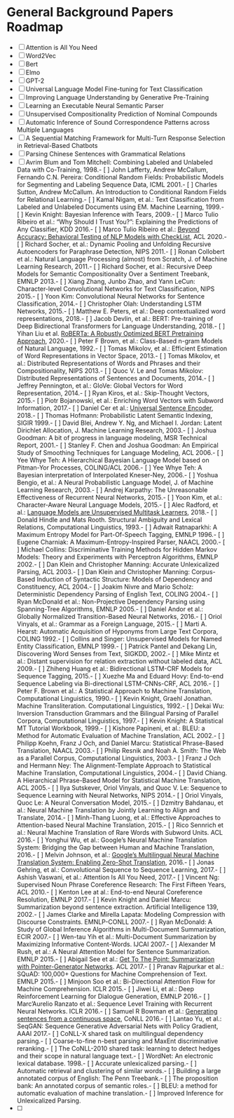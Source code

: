 # General Background Papers Roadmap

* [ ]  Attention is All You Need
* [ ]  Word2Vec
* [ ]  Bert
* [ ]  Elmo
* [ ]  GPT-2
* [ ]  Universal Language Model Fine-tuning for Text Classification
* [ ]  Improving Language Understanding by Generative Pre-Training
* [ ]  Learning an Executable Neural Semantic Parser
* [ ]  Unsupervised Compositionality Prediction of Nominal Compounds
* [ ]  Automatic Inference of Sound Correspondence Patterns across Multiple Languages
* [ ]  A Sequential Matching Framework for Multi-Turn Response Selection in Retrieval-Based Chatbots
* [ ]  Parsing Chinese Sentences with Grammatical Relations
* [ ]  Avrim Blum and Tom Mitchell: Combining Labeled and Unlabeled Data with Co-Training, 1998.- [ ]  John Lafferty, Andrew McCallum, Fernando C.N. Pereira: Conditional Random Fields: Probabilistic Models for Segmenting and Labeling Sequence Data, ICML 2001.- [ ]  Charles Sutton, Andrew McCallum. An Introduction to Conditional Random Fields for Relational Learning.- [ ]  Kamal Nigam, et al.: Text Classification from Labeled and Unlabeled Documents using EM. Machine Learning, 1999.- [ ]  Kevin Knight: Bayesian Inference with Tears, 2009.- [ ]  Marco Tulio Ribeiro et al.: “Why Should I Trust You?”: Explaining the Predictions of Any Classifier, KDD 2016.- [ ]  Marco Tulio Ribeiro et al.: [Beyond Accuracy: Behavioral Testing of NLP Models with CheckList](https://www.aclweb.org/anthology/2020.acl-main.442/), ACL 2020.- [ ]  Richard Socher, et al.: Dynamic Pooling and Unfolding Recursive Autoencoders for Paraphrase Detection, NIPS 2011.- [ ]  Ronan Collobert et al.: Natural Language Processing (almost) from Scratch, J. of Machine Learning Research, 2011.- [ ]  Richard Socher, et al.: Recursive Deep Models for Semantic Compositionality Over a Sentiment Treebank, EMNLP 2013.- [ ]  Xiang Zhang, Junbo Zhao, and Yann LeCun: Character-level Convolutional Networks for Text Classification, NIPS 2015.- [ ]  Yoon Kim: Convolutional Neural Networks for Sentence Classification, 2014.- [ ]  Christopher Olah: Understanding LSTM Networks, 2015.- [ ]  Matthew E. Peters, et al.: Deep contextualized word representations, 2018.- [ ]  Jacob Devlin, et al.: BERT: Pre-training of Deep Bidirectional Transformers for Language Understanding, 2018.- [ ]  Yihan Liu et al. [RoBERTa: A Robustly Optimized BERT Pretraining Approach](https://arxiv.org/abs/1907.11692), 2020.- [ ]  Peter F Brown, et al.: Class-Based n-gram Models of Natural Language, 1992.- [ ]  Tomas Mikolov, et al.: Efficient Estimation of Word Representations in Vector Space, 2013.- [ ]  Tomas Mikolov, et al.: Distributed Representations of Words and Phrases and their Compositionality, NIPS 2013.- [ ]  Quoc V. Le and Tomas Mikolov: Distributed Representations of Sentences and Documents, 2014.- [ ]  Jeffrey Pennington, et al.: GloVe: Global Vectors for Word Representation, 2014.- [ ]  Ryan Kiros, et al.: Skip-Thought Vectors, 2015.- [ ]  Piotr Bojanowski, et al.: Enriching Word Vectors with Subword Information, 2017.- [ ]  Daniel Cer et al.: [Universal Sentence Encoder](https://arxiv.org/abs/1803.11175), 2018.- [ ]  Thomas Hofmann: Probabilistic Latent Semantic Indexing, SIGIR 1999.- [ ]  David Blei, Andrew Y. Ng, and Michael I. Jordan: Latent Dirichlet Allocation, J. Machine Learning Research, 2003.- [ ]  Joshua Goodman: A bit of progress in language modeling, MSR Technical Report, 2001.- [ ]  Stanley F. Chen and Joshua Goodman: An Empirical Study of Smoothing Techniques for Language Modeling, ACL 2006.- [ ]  Yee Whye Teh: A Hierarchical Bayesian Language Model based on Pitman-Yor Processes, COLING/ACL 2006.- [ ]  Yee Whye Teh: A Bayesian interpretation of Interpolated Kneser-Ney, 2006.- [ ]  Yoshua Bengio, et al.: A Neural Probabilistic Language Model, J. of Machine Learning Research, 2003.- [ ]  Andrej Karpathy: The Unreasonable Effectiveness of Recurrent Neural Networks, 2015.- [ ]  Yoon Kim, et al.: Character-Aware Neural Language Models, 2015.- [ ]  Alec Radford, et al.: [Language Models are Unsupervised Multitask Learners](https://d4mucfpksywv.cloudfront.net/better-language-models/language_models_are_unsupervised_multitask_learners.pdf), 2018.- [ ]  Donald Hindle and Mats Rooth. Structural Ambiguity and Lexical Relations, Computational Linguistics, 1993.- [ ]  Adwait Ratnaparkhi: A Maximum Entropy Model for Part-Of-Speech Tagging, EMNLP 1996.- [ ]  Eugene Charniak: A Maximum-Entropy-Inspired Parser, NAACL 2000.- [ ]  Michael Collins: Discriminative Training Methods for Hidden Markov Models: Theory and Experiments with Perceptron Algorithms, EMNLP 2002.- [ ]  Dan Klein and Christopher Manning: Accurate Unlexicalized Parsing, ACL 2003.- [ ]  Dan Klein and Christopher Manning: Corpus-Based Induction of Syntactic Structure: Models of Dependency and Constituency, ACL 2004.- [ ]  Joakim Nivre and Mario Scholz: Deterministic Dependency Parsing of English Text, COLING 2004.- [ ]  Ryan McDonald et al.: Non-Projective Dependency Parsing using Spanning-Tree Algorithms, EMNLP 2005.- [ ]  Daniel Andor et al.: Globally Normalized Transition-Based Neural Networks, 2016.- [ ]  Oriol Vinyals, et al.: Grammar as a Foreign Language, 2015.- [ ]  Marti A. Hearst: Automatic Acquisition of Hyponyms from Large Text Corpora, COLING 1992.- [ ]  Collins and Singer: Unsupervised Models for Named Entity Classification, EMNLP 1999.- [ ]  Patrick Pantel and Dekang Lin, Discovering Word Senses from Text, SIGKDD, 2002.- [ ]  Mike Mintz et al.: Distant supervision for relation extraction without labeled data, ACL 2009.- [ ]  Zhiheng Huang et al.: Bidirectional LSTM-CRF Models for Sequence Tagging, 2015.- [ ]  Xuezhe Ma and Eduard Hovy: End-to-end Sequence Labeling via Bi-directional LSTM-CNNs-CRF, ACL 2016.- [ ]  Peter F. Brown et al.: A Statistical Approach to Machine Translation, Computational Linguistics, 1990.- [ ]  Kevin Knight, Graehl Jonathan. Machine Transliteration. Computational Linguistics, 1992.- [ ]  Dekai Wu: Inversion Transduction Grammars and the Bilingual Parsing of Parallel Corpora, Computational Linguistics, 1997.- [ ]  Kevin Knight: A Statistical MT Tutorial Workbook, 1999.- [ ]  Kishore Papineni, et al.: BLEU: a Method for Automatic Evaluation of Machine Translation, ACL 2002.- [ ]  Philipp Koehn, Franz J Och, and Daniel Marcu: Statistical Phrase-Based Translation, NAACL 2003.- [ ]  Philip Resnik and Noah A. Smith: The Web as a Parallel Corpus, Computational Linguistics, 2003.- [ ]  Franz J Och and Hermann Ney: The Alignment-Template Approach to Statistical Machine Translation, Computational Linguistics, 2004.- [ ]  David Chiang. A Hierarchical Phrase-Based Model for Statistical Machine Translation, ACL 2005.- [ ]  Ilya Sutskever, Oriol Vinyals, and Quoc V. Le: Sequence to Sequence Learning with Neural Networks, NIPS 2014.- [ ]  Oriol Vinyals, Quoc Le: A Neural Conversation Model, 2015.- [ ]  Dzmitry Bahdanau, et al.: Neural Machine Translation by Jointly Learning to Align and Translate, 2014.- [ ]  Minh-Thang Luong, et al.: Effective Approaches to Attention-based Neural Machine Translation, 2015.- [ ]  Rico Sennrich et al.: Neural Machine Translation of Rare Words with Subword Units. ACL 2016.- [ ]  Yonghui Wu, et al.: Google’s Neural Machine Translation System: Bridging the Gap between Human and Machine Translation, 2016.- [ ]  Melvin Johnson, et al.: [Google’s Multilingual Neural Machine Translation System: Enabling Zero-Shot Translation](https://arxiv.org/abs/1611.04558), 2016.- [ ]  Jonas Gehring, et al.: Convolutional Sequence to Sequence Learning, 2017.- [ ]  Ashish Vaswani, et al.: Attention Is All You Need, 2017.- [ ]  Vincent Ng: Supervised Noun Phrase Coreference Research: The First Fifteen Years, ACL 2010.- [ ]  Kenton Lee at al.: End-to-end Neural Coreference Resolution, EMNLP 2017.- [ ]  Kevin Knight and Daniel Marcu: Summarization beyond sentence extraction. Artificial Intelligence 139, 2002.- [ ]  James Clarke and Mirella Lapata: Modeling Compression with Discourse Constraints. EMNLP-CONLL 2007.- [ ]  Ryan McDonald: A Study of Global Inference Algorithms in Multi-Document Summarization, ECIR 2007.- [ ]  Wen-tau Yih et al.: Multi-Document Summarization by Maximizing Informative Content-Words. IJCAI 2007.- [ ]  Alexander M Rush, et al.: A Neural Attention Model for Sentence Summarization. EMNLP 2015.- [ ]  Abigail See et al.: [Get To The Point: Summarization with Pointer-Generator Networks](https://www.aclweb.org/anthology/P17-1099/). ACL 2017.- [ ]  Pranav Rajpurkar et al.: SQuAD: 100,000+ Questions for Machine Comprehension of Text. EMNLP 2015.- [ ]  Minjoon Soo et al.: Bi-Directional Attention Flow for Machine Comprehension. ICLR 2015.- [ ]  Jiwei Li, et al.: Deep Reinforcement Learning for Dialogue Generation, EMNLP 2016.- [ ]  Marc’Aurelio Ranzato et al.: Sequence Level Training with Recurrent Neural Networks. ICLR 2016.- [ ]  Samuel R Bowman et al.: [Generating sentences from a continuous space](https://www.aclweb.org/anthology/K16-1002/), CoNLL 2016.- [ ]  Lantao Yu, et al.: SeqGAN: Sequence Generative Adversarial Nets with Policy Gradient, AAAI 2017.- [ ]  CoNLL-X shared task on multilingual dependency parsing.- [ ]  Coarse-to-fine n-best parsing and MaxEnt discriminative reranking.- [ ]  The CoNLL-2010 shared task: learning to detect hedges and their scope in natural language text.- [ ]  WordNet: An electronic lexical database. 1998.- [ ]  Accurate unlexicalized parsing.- [ ]  Automatic retrieval and clustering of similar words.- [ ]  Building a large annotated corpus of English: The Penn Treebank.- [ ]  The proposition bank: An annotated corpus of semantic roles.- [ ]  BLEU: a method for automatic evaluation of machine translation.- [ ]  Improved Inference for Unlexicalized Parsing.
* [ ]